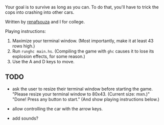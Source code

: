 Your goal is to survive as long as you can. To do that, you'll have to trick the cops into crashing into other cars.

Written by [renafsouza](https://github.com/renafsouza) and I for college.

Playing instructions:
1. Maximize your terminal window. (Most importantly, make it at least 43 rows high.)
2. Run ```runghc main.hs```. (Compiling the game with `ghc` causes it to lose its explosion effects, for some reason.)
3. Use the A and D keys to move.

TODO
------------

- ask the user to resize their terminal window before starting the game.  
    "Please resize your terminal window to 80x43. (Current size: mxn.)"  
    "Done! Press any button to start." (And show playing instructions below.)

- allow controlling the car with the arrow keys.

- add sounds?
